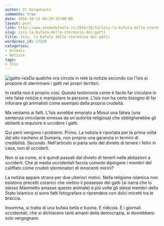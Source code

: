 ```yaml
---
author: Il Gorgonauta
comments: true
date: 2016-10-11 06:39:32+00:00
layout: post
link: http://www.atomodelmale.it/2016/10/11/isis-la-bufala-dello-sterminio-dei-gatti/
slug: isis-la-bufala-dello-sterminio-dei-gatti
title: Isis, la bufala dello sterminio dei gatti
wordpress_id: 17220
categories:
- Animali
- Notizie
tags:
- Isis
---
```


![gatto-isis](http://www.atomodelmale.it/wp-content/uploads/2016/10/gatto-isis-300x204.jpg)Da qualche ora circola in rete la notizia secondo cui l'Isis si propone di sterminare i gatti nei propri territori.

In realtà non è proprio così. Questo testimonia come è facile far circolare in rete false notizie e manipolare le persone. L'Isis non ha certo bisogno di far infuriare gli animalisti come esempio della propria crudeltà.


Ma veniamo ai fatti. L'Isis avrebbe emanato a Mosul una fatwa (una sentenza vincolante emessa da un'autorità religiosa) che obbligherebbe gli abitanti a requisire e uccidere i gatti.

Qui però vengono i problemi. Primo. La notizia è riportata per la prima volta dal sito iracheno al Sumaria, non proprio una garanzia in termini di credibilità. Secondo. Nell'articolo si parla solo del divieto di tenere i felini in casa, non di ucciderli.

Non si sa come, si è quindi passati dal divieto di tenerli nelle abitazioni a ucciderli. Che ai media occidentali faccia comodo dipingere i membri del califfato come crudeli sterminatori di innocenti micini?

La notizia appare strana per due ulteriori motivi. Nella religione islamica non esistono precetti coranici che vietino il possesso dei gatti (si narra che lo stesso Maometto amasse questo animale) e più volte gli stessi membri dello Stato Islamico si sono fatti fotografare o riprendere con dolci micetti tra le braccia.

Insomma, si tratta di una bufala bella e buona. E ridicola. E i giornali occidentali, che si dichiarano tanti amanti della democrazia, si dovrebbero solo vergognare.
